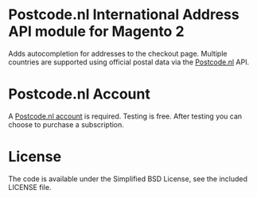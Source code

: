 Postcode.nl International Address API module for Magento 2
=============

Adds autocompletion for addresses to the checkout page. Multiple countries are supported using official postal data via the [Postcode.nl](https://postcode.nl) API.


Postcode.nl Account
=============

A [Postcode.nl account](https://www.postcode.nl/en/services/adresdata/producten-overzicht) is required.
Testing is free. After testing you can choose to purchase a subscription. 


License
=============

The code is available under the Simplified BSD License, see the included LICENSE file.